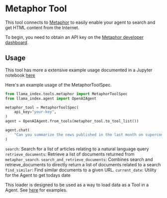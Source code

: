 # Metaphor Tool

This tool connects to [Metaphor](https://metaphor.systems/) to easily enable
your agent to search and get HTML content from the Internet.

To begin, you need to obtain an API key on the [Metaphor developer dashboard](https://dashboard.metaphor.systems).

## Usage

This tool has more a extensive example usage documented in a Jupyter notebook [here](https://github.com/emptycrown/llama-hub/tree/main/llama_hub/tools/notebooks/metaphor.ipynb)

Here's an example usage of the MetaphorToolSpec.

```python
from llama_index.tools.metaphor import MetaphorToolSpec
from llama_index.agent import OpenAIAgent

metaphor_tool = MetaphorToolSpec(
    api_key="your-key",
)
agent = OpenAIAgent.from_tools(metaphor_tool.to_tool_list())

agent.chat(
    "Can you summarize the news published in the last month on superconductors"
)
```

`search`: Search for a list of articles relating to a natural language query
`retrieve_documents`: Retrieve a list of documents returned from `metaphor_search`.
`search_and_retrieve_documents`: Combines search and retrieve_documents to directly return a list of documents related to a search
`find_similar`: Find similar documents to a given URL.
`current_date`: Utility for the Agent to get todays date

This loader is designed to be used as a way to load data as a Tool in a Agent. See [here](https://github.com/emptycrown/llama-hub/tree/main) for examples.
